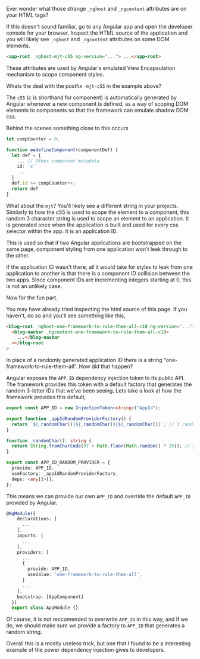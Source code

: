 Ever wonder what those strange `_nghost` and `_ngcontent` attributes are on your HTML tags?

If this doesn't sound familiar, go to any Angular app and open the developer console for your browser. Inspect the HTML source of the application and you will likely see `_nghost` and `_ngcontent` attributes on some DOM elements.

```html
<app-root _nghost-mjt-c55 ng-version="..."> ...</app-root>
```

These attributes are used by Angular's emulated View Encapsulation mechanism to scope component styles.

Whats the deal with the postfix `-mjt-c55` in the example above?

The `c55` (c is shorthand for component) is automatically generated by Angular whenever a new component is defined, as a way of scoping DOM elements to components so that the framework can emulate shadow DOM css.

Behind the scenes something close to this occurs

```ts
let compCounter = 0;

function ɵɵdefineComponent(componentDef) {
  let def = {
    ... // Other component metadata
    id: 'c'
    ...
  }
  def.id += compCounter++;
  return def
}
```

What about the `mjt`? You'll likely see a different string in your projects. Similarly to how the c55 is used to scope the element to a component, this random 3 character string is used to scope an element to an application. It is generated once when the application is built and used for every css selector within the app. It is an application ID.

This is used so that if two Angular applications are bootstrapped on the same page, component styling from one application won't leak through to the other.

If the application ID wasn't there, all it would take for styles to leak from one application to another is that there is a component ID collision between the two apps. Since component IDs are incrementing integers starting at 0, this is not an unlikely case.

Now for the fun part.

You may have already tried inspecting the html source of this page. If you haven't, do so and you'll see something like this,

```html
<blog-root _nghost-one-framework-to-rule-them-all-c18 ng-version="...">
  <blog-navbar _ngcontent-one-framework-to-rule-them-all-c18>
    ...</blog-navbar
  ></blog-root
>
```

In place of a randomly generated application ID there is a string "one-framework-to-rule-them-all". How did that happen?

Angular exposes the `APP_ID` dependency injection token to its public API. The framework provides this token with a default factory that generates the random 3-letter IDs that we've been seeing. Lets take a look at how the framework provides this default,

```ts
export const APP_ID = new InjectionToken<string>("AppId");

export function _appIdRandomProviderFactory() {
  return `${_randomChar()}${_randomChar()}${_randomChar()}`; // 3 random characters for the app id
}

function _randomChar(): string {
  return String.fromCharCode(97 + Math.floor(Math.random() * 25)); // generates a random character
}

export const APP_ID_RANDOM_PROVIDER = {
  provide: APP_ID,
  useFactory: _appIdRandomProviderFactory,
  deps: <any[]>[],
};
```

This means we can provide our own `APP_ID` and override the default `APP_ID` provided by Angular.

```ts
@NgModule({
    declarations: [
      ...
    ],
    imports: [
      ...
    ],
    providers: [
      ...
      {
        provide: APP_ID,
        useValue: 'one-framework-to-rule-them-all',
      }
      ...
    ],
    bootstrap: [AppComponent]
  })
  export class AppModule {}
```

Of course, it is not reccomended to overwrite `APP_ID` in this way, and if we do, we should make sure we provide a factory to `APP_ID` that generates a random string.

Overall this is a mostly useless trick, but one that I found to be a interesting example of the power dependency injection gives to developers.
